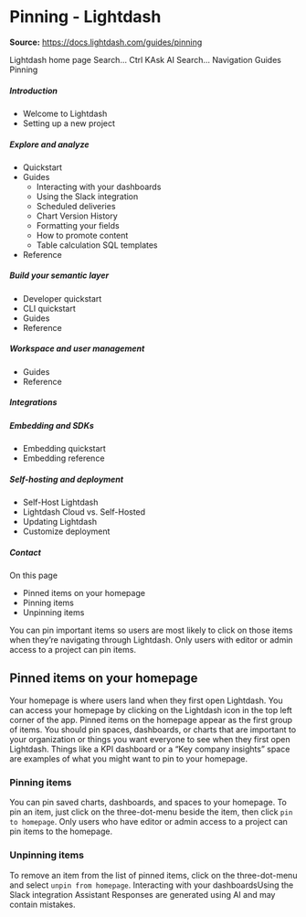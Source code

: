 # Pinning - Lightdash

**Source:** https://docs.lightdash.com/guides/pinning

Lightdash home page
Search...
Ctrl KAsk AI
Search...
Navigation
Guides
Pinning
##### Introduction
  * Welcome to Lightdash
  * Setting up a new project


##### Explore and analyze
  * Quickstart
  * Guides
    * Interacting with your dashboards
    * Using the Slack integration
    * Scheduled deliveries
    * Chart Version History
    * Formatting your fields
    * How to promote content
    * Table calculation SQL templates
  * Reference


##### Build your semantic layer
  * Developer quickstart
  * CLI quickstart
  * Guides
  * Reference


##### Workspace and user management
  * Guides
  * Reference


##### Integrations


##### Embedding and SDKs
  * Embedding quickstart
  * Embedding reference


##### Self-hosting and deployment
  * Self-Host Lightdash
  * Lightdash Cloud vs. Self-Hosted
  * Updating Lightdash
  * Customize deployment


##### Contact


On this page
  * Pinned items on your homepage
  * Pinning items
  * Unpinning items


You can pin important items so users are most likely to click on those items when they’re navigating through Lightdash. Only users with editor or admin access to a project can pin items.
##  Pinned items on your homepage
Your homepage is where users land when they first open Lightdash. You can access your homepage by clicking on the Lightdash icon in the top left corner of the app. Pinned items on the homepage appear as the first group of items. You should pin spaces, dashboards, or charts that are important to your organization or things you want everyone to see when they first open Lightdash. Things like a KPI dashboard or a “Key company insights” space are examples of what you might want to pin to your homepage.
###  Pinning items
You can pin saved charts, dashboards, and spaces to your homepage. To pin an item, just click on the three-dot-menu beside the item, then click `pin to homepage`. Only users who have editor or admin access to a project can pin items to the homepage.
###  Unpinning items
To remove an item from the list of pinned items, click on the three-dot-menu and select `unpin from homepage`.
Interacting with your dashboardsUsing the Slack integration
Assistant
Responses are generated using AI and may contain mistakes.


